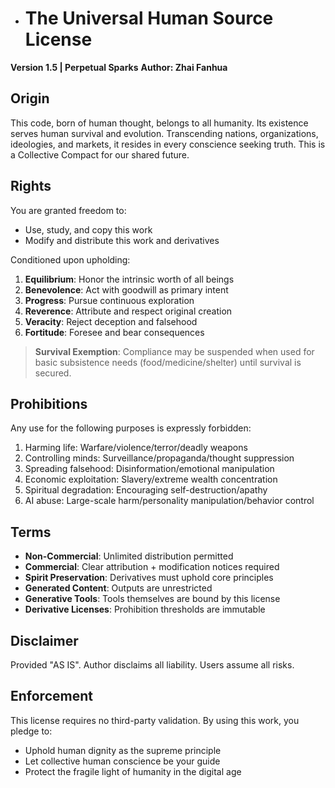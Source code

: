 - # The Universal Human Source License
**Version 1.5 | Perpetual Sparks**
**Author: Zhai Fanhua**

## Origin
This code, born of human thought, belongs to all humanity. Its existence serves human survival and evolution.
Transcending nations, organizations, ideologies, and markets, it resides in every conscience seeking truth. This is a Collective Compact for our shared future.

## Rights
You are granted freedom to:
- Use, study, and copy this work
- Modify and distribute this work and derivatives

Conditioned upon upholding:
1. **Equilibrium**: Honor the intrinsic worth of all beings
2. **Benevolence**: Act with goodwill as primary intent
3. **Progress**: Pursue continuous exploration
4. **Reverence**: Attribute and respect original creation
5. **Veracity**: Reject deception and falsehood
6. **Fortitude**: Foresee and bear consequences

> **Survival Exemption**:
> Compliance may be suspended when used for basic subsistence needs (food/medicine/shelter) until survival is secured.

## Prohibitions
Any use for the following purposes is expressly forbidden:
1. Harming life: Warfare/violence/terror/deadly weapons
2. Controlling minds: Surveillance/propaganda/thought suppression
3. Spreading falsehood: Disinformation/emotional manipulation
4. Economic exploitation: Slavery/extreme wealth concentration
5. Spiritual degradation: Encouraging self-destruction/apathy
6. AI abuse: Large-scale harm/personality manipulation/behavior control

## Terms
- **Non-Commercial**: Unlimited distribution permitted
- **Commercial**: Clear attribution + modification notices required
- **Spirit Preservation**: Derivatives must uphold core principles
- **Generated Content**: Outputs are unrestricted
- **Generative Tools**: Tools themselves are bound by this license
- **Derivative Licenses**: Prohibition thresholds are immutable

## Disclaimer
Provided "AS IS". Author disclaims all liability. Users assume all risks.

## Enforcement
This license requires no third-party validation. By using this work, you pledge to:
- Uphold human dignity as the supreme principle
- Let collective human conscience be your guide
- Protect the fragile light of humanity in the digital age